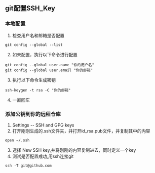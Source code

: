 ## git配置SSH_Key

### 本地配置
1. 检查用户名和邮箱是否配置
```
git config --global --list
```
2. 如未配置，执行以下命令进行配置
```
git config --global user.name "你的用户名"
git config --global user.email "你的邮箱"
```
3. 执行以下命令生成密钥
```
ssh-keygen -t rsa -C "你的邮箱"
```
4. 一直回车

### 添加公钥到你的远程仓库
1. Settings -- SSH and GPG keys
2. 打开刚刚生成的.ssh文件夹，并打开id_rsa.pub文件，并复制其中的内容
```
open ~/.ssh
```
3. 选择 New SSH key,并将刚刚的内容复制进去，同时定义一个key
4. 测试是否配置成功,用ssh连接git
```
ssh -T git@github.com
```
